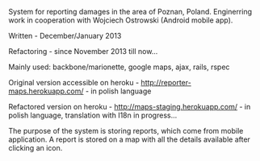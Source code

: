 System for reporting damages in the area of Poznan, Poland.
Enginerring work in cooperation with Wojciech Ostrowski (Android mobile app).

Written - December/January 2013

Refactoring - since November 2013 till now...

Mainly used: backbone/marionette, google maps, ajax, rails, rspec

Original version accessible on heroku - http://reporter-maps.herokuapp.com/ - in polish language

Refactored version on heroku - http://maps-staging.herokuapp.com/ - in polish language, translation with I18n in progress...

The purpose of the system is storing reports, which come from mobile application. A report is stored on a map with all the details available after clicking an icon.
